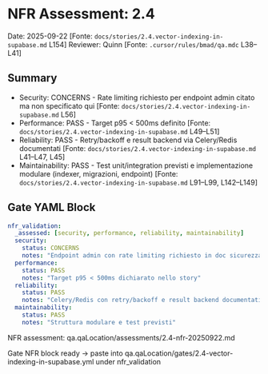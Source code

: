 # NFR Assessment: 2.4

Date: 2025-09-22 [Fonte: `docs/stories/2.4.vector-indexing-in-supabase.md` L154]
Reviewer: Quinn [Fonte: `.cursor/rules/bmad/qa.mdc` L38–L41]

## Summary
- Security: CONCERNS - Rate limiting richiesto per endpoint admin citato ma non specificato qui [Fonte: `docs/stories/2.4.vector-indexing-in-supabase.md` L56]
- Performance: PASS - Target p95 < 500ms definito [Fonte: `docs/stories/2.4.vector-indexing-in-supabase.md` L49–L51]
- Reliability: PASS - Retry/backoff e result backend via Celery/Redis documentati [Fonte: `docs/stories/2.4.vector-indexing-in-supabase.md` L41–L47, L45]
- Maintainability: PASS - Test unit/integration previsti e implementazione modulare (indexer, migrazioni, endpoint) [Fonte: `docs/stories/2.4.vector-indexing-in-supabase.md` L91–L99, L142–L149]

## Gate YAML Block

```yaml
nfr_validation:
  _assessed: [security, performance, reliability, maintainability]
  security:
    status: CONCERNS
    notes: "Endpoint admin con rate limiting richiesto in doc sicurezza; dettaglio non presente nello story"
  performance:
    status: PASS
    notes: "Target p95 < 500ms dichiarato nello story"
  reliability:
    status: PASS
    notes: "Celery/Redis con retry/backoff e result backend documentati"
  maintainability:
    status: PASS
    notes: "Struttura modulare e test previsti"
```

NFR assessment: qa.qaLocation/assessments/2.4-nfr-20250922.md

Gate NFR block ready → paste into qa.qaLocation/gates/2.4-vector-indexing-in-supabase.yml under nfr_validation
